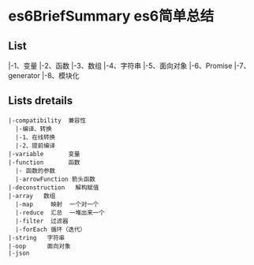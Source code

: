 # es6BriefSummary  es6简单总结
 ## List
  |-1、变量
  |-2、函数
  |-3、数组
  |-4、字符串
  |-5、面向对象
  |-6、Promise
  |-7、generator
  |-8、模块化     
 ## Lists dretails
    |-compatibility  兼容性
      |-编译、转换
      |-1、在线转换
      |-2、提前编译
    |-variable       变量
    |-function       函数   
      |- 函数的参数
      |-arrowFunction 箭头函数      
    |-deconstruction   解构赋值 
    |-array   数组
      |-map     映射  一个对一个
      |-reduce  汇总  一堆出来一个
      |-filter  过滤器
      |-forEach 循环（迭代）
    |-string   字符串
    |-oop      面向对象
    |-json     
     

 
 
 
